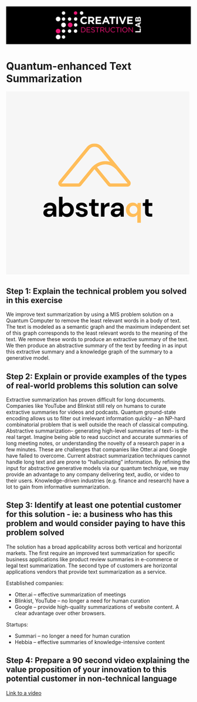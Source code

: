![CDL 2022 Cohort Project](../CDL_logo.jpg)
# Quantum-enhanced Text Summarization

![AbstraQt](resources/a.png)

## Step 1: Explain the technical problem you solved in this exercise

We improve text summarization by using a MIS problem solution on a Quantum Computer to remove the least relevant words in a body of text. The text is modeled as a semantic graph and the maximum independent set of this graph corresponds to the least relevant words to the meaning of the text. We remove these words to produce an extractive summary of the text. We then produce an abstractive summary of the text by feeding in as input this extractive summary and a knowledge graph of the summary to a generative model.

## Step 2: Explain or provide examples of the types of real-world problems this solution can solve

Extractive summarization has proven difficult for long documents. Companies like YouTube and Blinkist still rely on humans to curate extractive summaries for videos and podcasts. Quantum ground-state encoding allows us to filter out irrelevant information quickly – an NP-hard combinatorial problem that is well outside the reach of classical computing.
Abstractive summarization– generating high-level summaries of text– is the real target. Imagine being able to read succinct and accurate summaries of long meeting notes, or understanding the novelty of a research paper in a few minutes. These are challenges that companies like Otter.ai and Google have failed to overcome. Current abstract summarization techniques cannot handle long text and are prone to “hallucinating” information. By refining the input for abstractive generative models via our quantum technique, we may provide an advantage to any company delivering text, audio, or video to their users. Knowledge-driven industries (e.g. finance and research) have a lot to gain from informative summarization.

## Step 3: Identify at least one potential customer for this solution - ie: a business who has this problem and would consider paying to have this problem solved

The solution has a broad applicability across both vertical and horizontal markets. The first require an improved text summarization for specific business applications like product review summaries in e-commerce or legal text summarization. The second type of customers are horizontal applications vendors that provide text summarization as a service. 

Established companies:
* Otter.ai – effective summarization of meetings
* Blinkist, YouTube – no longer a need for human curation
* Google – provide high-quality summarizations of website content. A clear advantage over other browsers.

Startups:
* Summari – no longer a need for human curation
* Hebbia – effective summaries of knowledge-intensive content

## Step 4: Prepare a 90 second video explaining the value proposition of your innovation to this potential customer in non-technical language

[Link to a video
](https://drive.google.com/file/d/1LS0LRjkUjOUPSvgL0R_RMF5zM8UyqjFN/view)
